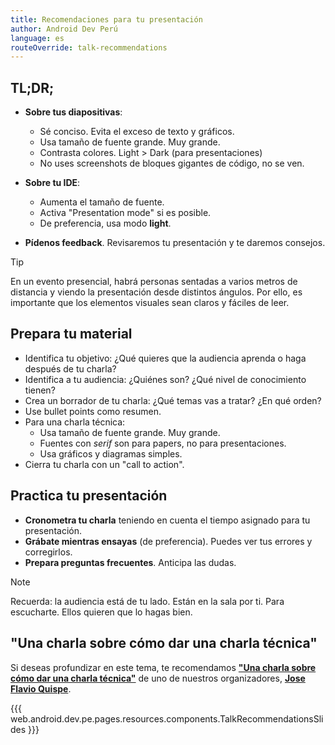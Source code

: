 ```yaml
---
title: Recomendaciones para tu presentación
author: Android Dev Perú
language: es
routeOverride: talk-recommendations
---
```


## TL;DR;

- **Sobre tus diapositivas**:
  - Sé conciso. Evita el exceso de texto y gráficos.
  - Usa tamaño de fuente grande. Muy grande.
  - Contrasta colores. Light > Dark (para presentaciones)
  - No uses screenshots de bloques gigantes de código, no se ven.

- **Sobre tu IDE**:
  - Aumenta el tamaño de fuente.
  - Activa "Presentation mode" si es posible.
  - De preferencia, usa modo **light**. 

- **Pídenos feedback**. Revisaremos tu presentación y te daremos consejos.

> [!TIP]
> En un evento presencial, habrá personas sentadas a varios metros de distancia y viendo la presentación desde distintos ángulos. Por ello, es importante que los elementos visuales sean claros y fáciles de leer.

## Prepara tu material
- Identifica tu objetivo: ¿Qué quieres que la audiencia aprenda o haga después de tu charla?
- Identifica a tu audiencia: ¿Quiénes son? ¿Qué nivel de conocimiento tienen?
- Crea un borrador de tu charla: ¿Qué temas vas a tratar? ¿En qué orden?
- Use bullet points como resumen.
- Para una charla técnica:
  - Usa tamaño de fuente grande. Muy grande.
  - Fuentes con _serif_ son para papers, no para presentaciones.
  - Usa gráficos y diagramas simples.  
- Cierra tu charla con un "call to action".

## Practica tu presentación

- **Cronometra tu charla** teniendo en cuenta el tiempo asignado para tu presentación.
- **Grábate mientras ensayas** (de preferencia). Puedes ver tus errores y corregirlos.
- **Prepara preguntas frecuentes**. Anticipa las dudas. 

> [!NOTE]
> Recuerda: la audiencia está de tu lado. Están en la sala por ti. Para escucharte. Ellos quieren que lo hagas bien.

## "Una charla sobre cómo dar una charla técnica"

Si deseas profundizar en este tema, te recomendamos [**"Una charla sobre cómo dar una charla técnica"**](https://speakerdeck.com/jflavio11/una-charla-sobre-como-dar-una-charla-tecnica) de uno de nuestros organizadores, [**Jose Flavio Quispe**](https://twitter.com/jflavio11).

{{{ web.android.dev.pe.pages.resources.components.TalkRecommendationsSlides }}}
